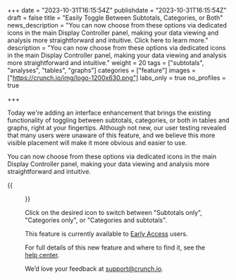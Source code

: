 +++
date = "2023-10-31T16:15:54Z"
publishdate = "2023-10-31T16:15:54Z"
draft = false
title = "Easily Toggle Between Subtotals, Categories, or Both"
news_description = "You can now choose from these options via dedicated icons in the main Display Controller panel, making your data viewing and analysis more straightforward and intuitive. Click here to learn more."
description = "You can now choose from these options via dedicated icons in the main Display Controller panel, making your data viewing and analysis more straightforward and intuitive."
weight = 20
tags = ["subtotals", "analyses", "tables", "graphs"]
categories = ["feature"]
images = ["https://crunch.io/img/logo-1200x630.png"]
labs_only = true
no_profiles = true

+++

Today we're adding an interface enhancement that brings the existing functionality of toggling between subtotals, categories, or both in tables and graphs, right at your fingertips. Although not new, our user testing revealed that many users were unaware of this feature, and we believe this more visible placement will make it more obvious and easier to use.

You can now choose from these options via dedicated icons in the main Display Controller panel, making your data viewing and analysis more straightforward and intuitive.

{{<figure src="https://player-crunch-io.s3.amazonaws.com/help-crunch-io/screenshots/subtotals_toggle.png" class="img-fluid">}}

Click on the desired icon to switch between "Subtotals only", "Categories only", or "Categories and subtotals".

This feature is currently available to [Early Access](https://help.crunch.io/hc/en-us/articles/360040465331-How-to-enable-early-access) users.

For full details of this new feature and where to find it, see the [help center](https://help.crunch.io/hc/en-us/articles/4416232124813-Graphing-Subtotals-and-Differences).

We’d love your feedback at [support@crunch.io](mailto:support@crunch.io).
